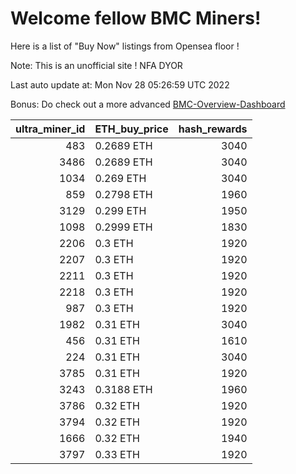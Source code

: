# Welcome fellow BMC Miners!
Here is a list of "Buy Now" listings from Opensea floor !

Note: This is an unofficial site ! NFA DYOR

Last auto update at: Mon Nov 28 05:26:59 UTC 2022

Bonus: Do check out a more advanced [BMC-Overview-Dashboard](https://dune.com/defifunk/BMC-Overview-Dashboard)


|   ultra_miner_id | ETH_buy_price   |   hash_rewards |
|-----------------:|:----------------|---------------:|
|              483 | 0.2689 ETH      |           3040 |
|             3486 | 0.2689 ETH      |           3040 |
|             1034 | 0.269 ETH       |           3040 |
|              859 | 0.2798 ETH      |           1960 |
|             3129 | 0.299 ETH       |           1950 |
|             1098 | 0.2999 ETH      |           1830 |
|             2206 | 0.3 ETH         |           1920 |
|             2207 | 0.3 ETH         |           1920 |
|             2211 | 0.3 ETH         |           1920 |
|             2218 | 0.3 ETH         |           1920 |
|              987 | 0.3 ETH         |           1920 |
|             1982 | 0.31 ETH        |           3040 |
|              456 | 0.31 ETH        |           1610 |
|              224 | 0.31 ETH        |           3040 |
|             3785 | 0.31 ETH        |           1920 |
|             3243 | 0.3188 ETH      |           1960 |
|             3786 | 0.32 ETH        |           1920 |
|             3794 | 0.32 ETH        |           1920 |
|             1666 | 0.32 ETH        |           1940 |
|             3797 | 0.33 ETH        |           1920 |
